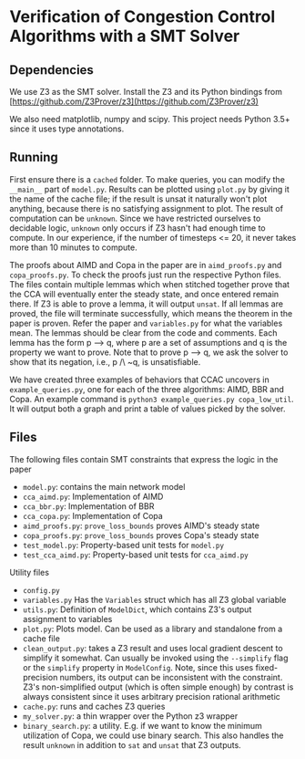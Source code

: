# Verification of Congestion Control Algorithms with a SMT Solver

## Dependencies

We use Z3 as the SMT solver. Install the Z3 and its Python bindings from [https://github.com/Z3Prover/z3](https://github.com/Z3Prover/z3)

We also need matplotlib, numpy and scipy. This project needs Python 3.5+ since it uses type annotations.

## Running

First ensure there is a `cached` folder. To make queries, you can modify the `__main__` part of `model.py`. Results can be plotted using `plot.py` by giving it the name of the cache file; if the result is unsat it naturally won't plot anything, because there is no satisfying assignment to plot. The result of computation can be `unknown`. Since we have restricted ourselves to decidable logic, `unknown` only occurs if Z3 hasn't had enough time to compute. In our experience, if the number of timesteps <= 20, it never takes more than 10 minutes to compute.

The proofs about AIMD and Copa in the paper are in `aimd_proofs.py` and `copa_proofs.py`. To check the proofs just run the respective Python files. The files contain multiple lemmas which when stitched together prove that the CCA will eventually enter the steady state, and once entered remain there. If Z3 is able to prove a lemma, it will output `unsat`. If all lemmas are proved, the file will terminate successfully, which means the theorem in the paper is proven. Refer the paper and `variables.py` for what the variables mean. The lemmas should be clear from the code and comments. Each lemma has the form p —> q, where p are a set of assumptions and q is the property we want to prove. Note that to prove p —> q, we ask the solver to show that its negation, i.e., p /\ ~q, is unsatisfiable.

We have created three examples of behaviors that CCAC uncovers in `example_queries.py`, one for each of the three algorithms: AIMD, BBR and Copa. An example command is `python3 example_queries.py copa_low_util`. It will output both a graph and print a table of values picked by the solver.

## Files

The following files contain SMT constraints that express the logic in the paper

* `model.py`: contains the main network model
* `cca_aimd.py`: Implementation of AIMD
* `cca_bbr.py`: Implementation of BBR
* `cca_copa.py`: Implementation of Copa
* `aimd_proofs.py`: `prove_loss_bounds` proves AIMD's steady state
* `copa_proofs.py`: `prove_loss_bounds` proves Copa's steady state
* `test_model.py`: Property-based unit tests for `model.py`
* `test_cca_aimd.py`: Property-based unit tests for `cca_aimd.py`

Utility files

* `config.py`
* `variables.py` Has the `Variables` struct which has all Z3 global variable
* `utils.py`: Definition of `ModelDict`, which contains Z3's output assignment to variables
* `plot.py`: Plots model. Can be used as a library and standalone from a cache file
* `clean_output.py`: takes a Z3 result and uses local gradient descent to simplify it somewhat. Can usually be invoked using the `--simplify` flag or the `simplify` property in `ModelConfig`. Note, since this uses fixed-precision numbers, its output can be inconsistent with the constraint. Z3's non-simplified output (which is often simple enough) by contrast is always consistent since it uses arbitrary precision rational arithmetic
* `cache.py`: runs and caches Z3 queries
* `my_solver.py`: a thin wrapper over the Python z3 wrapper
* `binary_search.py`: a utility. E.g. if we want to know the minimum utilization of Copa, we could use binary search. This also handles the result `unknown` in addition to `sat` and `unsat` that Z3 outputs.
